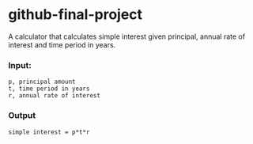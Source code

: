 # github-final-project
A calculator that calculates simple interest given principal, annual rate of interest and time period in years.
### Input:
    p, principal amount
    t, time period in years
    r, annual rate of interest
### Output
    simple interest = p*t*r

